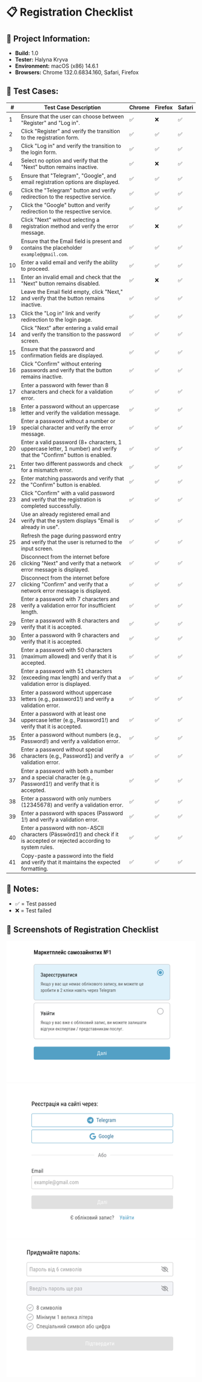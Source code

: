 

# 📋 Registration Checklist

## 🔹 Project Information:
- **Build:** 1.0  
- **Tester:** Halyna Kryva  
- **Environment:** macOS (x86) 14.6.1  
- **Browsers:** Chrome 132.0.6834.160, Safari, Firefox  

## 🔹 Test Cases:

| #  | Test Case Description                                         | Chrome | Firefox | Safari |
|----|--------------------------------------------------------------|--------|--------|--------|
| 1  | Ensure that the user can choose between "Register" and "Log in". | ✅ | ❌ | ✅ |
| 2  | Click "Register" and verify the transition to the registration form. | ✅ | ✅ | ✅ |
| 3  | Click "Log in" and verify the transition to the login form.  | ✅ | ✅ | ✅ |
| 4  | Select no option and verify that the "Next" button remains inactive. | ✅ | ❌ | ✅ |
| 5  | Ensure that "Telegram", "Google", and email registration options are displayed. | ✅ | ✅ | ✅ |
| 6  | Click the "Telegram" button and verify redirection to the respective service. | ✅ | ✅ | ✅ |
| 7  | Click the "Google" button and verify redirection to the respective service. | ✅ | ✅ | ✅ |
| 8  | Click "Next" without selecting a registration method and verify the error message. | ✅ | ❌ | ✅ |
| 9  | Ensure that the Email field is present and contains the placeholder `example@gmail.com`. | ✅ | ✅ | ✅ |
| 10 | Enter a valid email and verify the ability to proceed. | ✅ | ✅ | ✅ |
| 11 | Enter an invalid email and check that the "Next" button remains disabled. | ✅ | ❌ | ✅ |
| 12 | Leave the Email field empty, click "Next," and verify that the button remains inactive. | ✅ | ✅ | ✅ |
| 13 | Click the "Log in" link and verify redirection to the login page. | ✅ | ✅ | ✅ |
| 14 | Click "Next" after entering a valid email and verify the transition to the password screen. | ✅ | ✅ | ✅ |
| 15 | Ensure that the password and confirmation fields are displayed. | ✅ | ✅ | ✅ |
| 16 | Click "Confirm" without entering passwords and verify that the button remains inactive. | ✅ | ✅ | ✅ |
| 17 | Enter a password with fewer than 8 characters and check for a validation error. | ✅ | ✅ | ✅ |
| 18 | Enter a password without an uppercase letter and verify the validation message. | ✅ | ✅ | ✅ |
| 19 | Enter a password without a number or special character and verify the error message. | ✅ | ✅ | ✅ |
| 20 | Enter a valid password (8+ characters, 1 uppercase letter, 1 number) and verify that the "Confirm" button is enabled. | ✅ | ✅ | ✅ |
| 21 | Enter two different passwords and check for a mismatch error. | ✅ | ✅ | ✅ |
| 22 | Enter matching passwords and verify that the "Confirm" button is enabled. | ✅ | ✅ | ✅ |
| 23 | Click "Confirm" with a valid password and verify that the registration is completed successfully. | ✅ | ✅ | ✅ |
| 24 | Use an already registered email and verify that the system displays "Email is already in use". | ✅ | ✅ | ✅ |
| 25 | Refresh the page during password entry and verify that the user is returned to the input screen. | ✅ | ✅ | ✅ |
| 26 | Disconnect from the internet before clicking "Next" and verify that a network error message is displayed. | ✅ | ✅ | ✅ |
| 27 | Disconnect from the internet before clicking "Confirm" and verify that a network error message is displayed. | ✅ | ✅ | ✅ |
| 28 | Enter a password with 7 characters and verify a validation error for insufficient length. | ✅ | ✅ | ✅ |
| 29 | Enter a password with 8 characters and verify that it is accepted. | ✅ | ✅ | ✅ |
| 30 | Enter a password with 9 characters and verify that it is accepted. | ✅ | ✅ | ✅ |
| 31 | Enter a password with 50 characters (maximum allowed) and verify that it is accepted. | ✅ | ✅ | ✅ |
| 32 | Enter a password with 51 characters (exceeding max length) and verify that a validation error is displayed. | ✅ | ✅ | ✅ |
| 33 | Enter a password without uppercase letters (e.g., password1!) and verify a validation error. | ✅ | ✅ | ✅ |
| 34 | Enter a password with at least one uppercase letter (e.g., Password1!) and verify that it is accepted. | ✅ | ✅ | ✅ |
| 35 | Enter a password without numbers (e.g., Password!) and verify a validation error. | ✅ | ✅ | ✅ |
| 36 | Enter a password without special characters (e.g., Password1) and verify a validation error. | ✅ | ✅ | ✅ |
| 37 | Enter a password with both a number and a special character (e.g., Password1!) and verify that it is accepted. | ✅ | ✅ | ✅ |
| 38 | Enter a password with only numbers (12345678) and verify a validation error. | ✅ | ✅ | ✅ |
| 39 | Enter a password with spaces (Password 1!) and verify a validation error. | ✅ | ✅ | ✅ |
| 40 | Enter a password with non-ASCII characters (Pässwörd1!) and check if it is accepted or rejected according to system rules. | ✅ | ✅ | ✅ |
| 41 | Copy-paste a password into the field and verify that it maintains the expected formatting. | ✅ | ✅ | ✅ |

## 🔹 Notes:
- ✅ = Test passed  
- ❌ = Test failed  

## 📸 Screenshots of Registration Checklist

![Step 1](images/1.png)  
![Step 2](images/2.png)  
![Step 3](images/3.png)  
 

 
 



 

